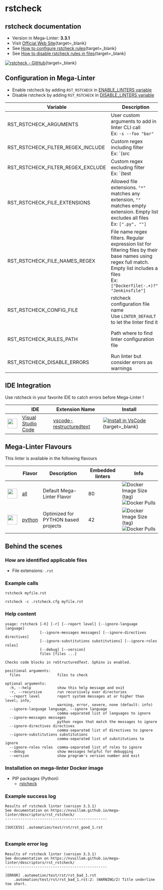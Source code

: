 <!-- markdownlint-disable MD033 MD041 -->
<!-- Generated by .automation/build.py, please do not update manually -->
# rstcheck

## rstcheck documentation

- Version in Mega-Linter: **3.3.1**
- Visit [Official Web Site](https://github.com/myint/rstcheck#readme){target=_blank}
- See [How to configure rstcheck rules](https://github.com/myint/rstcheck#configuration-file){target=_blank}
- See [How to disable rstcheck rules in files](https://github.com/myint/rstcheck#ignore-specific-errors){target=_blank}

[![rstcheck - GitHub](https://gh-card.dev/repos/myint/rstcheck.svg?fullname=)](https://github.com/myint/rstcheck){target=_blank}

## Configuration in Mega-Linter

- Enable rstcheck by adding `RST_RSTCHECK` in [ENABLE_LINTERS variable](https://nvuillam.github.io/mega-linter/configuration/#activation-and-deactivation)
- Disable rstcheck by adding `RST_RSTCHECK` in [DISABLE_LINTERS variable](https://nvuillam.github.io/mega-linter/configuration/#activation-and-deactivation)

| Variable                          | Description                                                                                                                                                                                  | Default value                                    |
|-----------------------------------|----------------------------------------------------------------------------------------------------------------------------------------------------------------------------------------------|--------------------------------------------------|
| RST_RSTCHECK_ARGUMENTS            | User custom arguments to add in linter CLI call<br/>Ex: `-s --foo "bar"`                                                                                                                     |                                                  |
| RST_RSTCHECK_FILTER_REGEX_INCLUDE | Custom regex including filter<br/>Ex: `(src|lib)`                                                                                                                                            | Include every file                               |
| RST_RSTCHECK_FILTER_REGEX_EXCLUDE | Custom regex excluding filter<br/>Ex: `(test|examples)`                                                                                                                                      | Exclude no file                                  |
| RST_RSTCHECK_FILE_EXTENSIONS      | Allowed file extensions. `"*"` matches any extension, `""` matches empty extension. Empty list excludes all files<br/>Ex: `[".py", ""]`                                                      | `[".rst"]`                                       |
| RST_RSTCHECK_FILE_NAMES_REGEX     | File name regex filters. Regular expression list for filtering files by their base names using regex full match. Empty list includes all files<br/>Ex: `["Dockerfile(-.+)?", "Jenkinsfile"]` | Include every file                               |
| RST_RSTCHECK_CONFIG_FILE          | rstcheck configuration file name</br>Use `LINTER_DEFAULT` to let the linter find it                                                                                                          | `.rstcheck.cfg`                                  |
| RST_RSTCHECK_RULES_PATH           | Path where to find linter configuration file                                                                                                                                                 | Workspace folder, then Mega-Linter default rules |
| RST_RSTCHECK_DISABLE_ERRORS       | Run linter but consider errors as warnings                                                                                                                                                   | `false`                                          |

## IDE Integration

Use rstcheck in your favorite IDE to catch errors before Mega-Linter !

| <!-- -->                                                                                                                                     | IDE                                                  | Extension Name                                                                                  | Install                                                                                                                                                                         |
|----------------------------------------------------------------------------------------------------------------------------------------------|------------------------------------------------------|-------------------------------------------------------------------------------------------------|---------------------------------------------------------------------------------------------------------------------------------------------------------------------------------|
| <img src="https://github.com/nvuillam/mega-linter/raw/master/docs/assets/icons/vscode.ico" alt="" height="32px" class="megalinter-icon"></a> | [Visual Studio Code](https://code.visualstudio.com/) | [vscode-restructuredtext](https://marketplace.visualstudio.com/items/lextudio.restructuredtext) | [![Install in VsCode](https://github.com/nvuillam/mega-linter/raw/master/docs/assets/images/btn_install_vscode.png)](vscode:extension/lextudio.restructuredtext){target=_blank} |

## Mega-Linter Flavours

This linter is available in the following flavours

| <!-- -->                                                                                                                                                  | Flavor                                                           | Description                         | Embedded linters | Info                                                                                                                                                                                 |
|-----------------------------------------------------------------------------------------------------------------------------------------------------------|------------------------------------------------------------------|-------------------------------------|------------------|--------------------------------------------------------------------------------------------------------------------------------------------------------------------------------------|
| <img src="https://github.com/nvuillam/mega-linter/raw/master/docs/assets/images/mega-linter-square.png" alt="" height="32px" class="megalinter-icon"></a> | [all](https://nvuillam.github.io/mega-linter/supported-linters/) | Default Mega-Linter Flavor          | 80               | ![Docker Image Size (tag)](https://img.shields.io/docker/image-size/nvuillam/mega-linter/v4) ![Docker Pulls](https://img.shields.io/docker/pulls/nvuillam/mega-linter)               |
| <img src="https://github.com/nvuillam/mega-linter/raw/master/docs/assets/icons/python.ico" alt="" height="32px" class="megalinter-icon"></a>              | [python](https://nvuillam.github.io/mega-linter/flavors/python/) | Optimized for PYTHON based projects | 42               | ![Docker Image Size (tag)](https://img.shields.io/docker/image-size/nvuillam/mega-linter-python/v4) ![Docker Pulls](https://img.shields.io/docker/pulls/nvuillam/mega-linter-python) |

## Behind the scenes

### How are identified applicable files

- File extensions: `.rst`

<!-- markdownlint-disable -->
<!-- /* cSpell:disable */ -->

### Example calls

```shell
rstcheck myfile.rst
```

```shell
rstcheck -c .rstcheck.cfg myfile.rst
```


### Help content

```shell
usage: rstcheck [-h] [-r] [--report level] [--ignore-language language]
                [--ignore-messages messages] [--ignore-directives directives]
                [--ignore-substitutions substitutions] [--ignore-roles roles]
                [--debug] [--version]
                files [files ...]

Checks code blocks in reStructuredText. Sphinx is enabled.

positional arguments:
  files                 files to check

optional arguments:
  -h, --help            show this help message and exit
  -r, --recursive       run recursively over directories
  --report level        report system messages at or higher than level; info,
                        warning, error, severe, none (default: info)
  --ignore-language language, --ignore language
                        comma-separated list of languages to ignore
  --ignore-messages messages
                        python regex that match the messages to ignore
  --ignore-directives directives
                        comma-separated list of directives to ignore
  --ignore-substitutions substitutions
                        comma-separated list of substitutions to ignore
  --ignore-roles roles  comma-separated list of roles to ignore
  --debug               show messages helpful for debugging
  --version             show program's version number and exit
```

### Installation on mega-linter Docker image

- PIP packages (Python):
  - [rstcheck](https://pypi.org/project/rstcheck)

### Example success log

```shell
Results of rstcheck linter (version 3.3.1)
See documentation on https://nvuillam.github.io/mega-linter/descriptors/rst_rstcheck/
-----------------------------------------------

[SUCCESS] .automation/test/rst/rst_good_1.rst
    

```

### Example error log

```shell
Results of rstcheck linter (version 3.3.1)
See documentation on https://nvuillam.github.io/mega-linter/descriptors/rst_rstcheck/
-----------------------------------------------

[ERROR] .automation/test/rst/rst_bad_1.rst
    .automation/test/rst/rst_bad_1.rst:2: (WARNING/2) Title underline too short.

```
